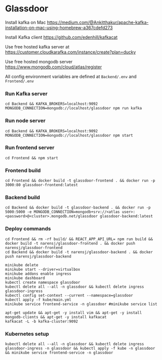 # Glassdoor
Install kafka on Mac https://medium.com/@Ankitthakur/apache-kafka-installation-on-mac-using-homebrew-a367cdefd273

Install Kafka client https://github.com/edenhill/kafkacat

Use free hosted kafka server at https://customer.cloudkarafka.com/instance/create?plan=ducky

Use free hosted mongodb server https://www.mongodb.com/cloud/atlas/register

All config environment variables are defined at `Backend/.env` and `Frontend/.env`
### Run Kafka server

```
cd Backend && KAFKA_BROKERS=localhost:9092 MONGODB_CONNECTION=mongodb://localhost/glassdoor npm run kafka
```

### Run node server
```
cd Backend && KAFKA_BROKERS=localhost:9092 MONGODB_CONNECTION=mongodb://localhost/glassdoor npm start
```

### Run frontend server
```
cd Frontend && npm start
```

### Frontend build
```
cd Frontend && docker build -t glassdoor-frontend . && docker run -p 3000:80 glassdoor-frontend:latest
```

### Backend build
```
cd Backend && docker build -t glassdoor-backend . && docker run -p 5000:5000 -e MONGODB_CONNECTION=mongodb+srv://<atlas user>:<password>@<cluster>.mongodb.net/glassdoor glassdoor-backend:latest
```
### Deploy commands
```
cd Frontend && rm -rf build/ && REACT_APP_API_URL= npm run build && docker build -t narensj/glassdoor-frontend . && docker push narensj/glassdoor-frontend
cd Backend && docker build -t narensj/glassdoor-backend . && docker push narensj/glassdoor-backend

minikube delete
minikube start --driver=virtualbox
minikube addons enable ingress
minikube dashboard
kubectl create namespace glassdoor
kubectl delete all --all -n glassdoor && kubectl delete ingress glassdoor-ingress
kubectl config set-context --current --namespace=glassdoor
kubectl apply -f kube/main.yml
minikube service frontend-service -n glassdoor #minikube service list

apt-get update && apt-get -y install vim && apt-get -y install mongodb-clients && apt-get -y install kafkacat
kafkacat -L -b kafka-cluster:9092
```

### Kubernetes setup

```
kubectl delete all --all -n glassdoor && kubectl delete ingress glassdoor-ingress -n glassdoor && kubectl apply -f kube -n glassdoor && minikube service frontend-service -n glassdoor
```
